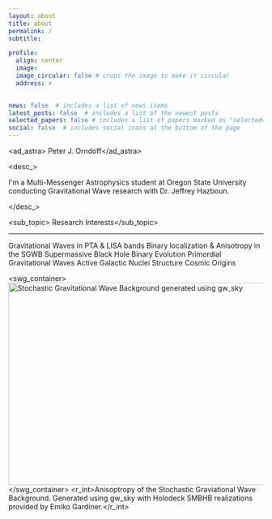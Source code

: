 ```yaml
---
layout: about
title: about
permalink: /
subtitle:

profile:
  align: center
  image:
  image_circular: false # crops the image to make it circular
  address: >
    

news: false  # includes a list of news items
latest_posts: false  # includes a list of the newest posts
selected_papers: false # includes a list of papers marked as "selected={true}"
social: false  # includes social icons at the bottom of the page
---
```

<ad_astra> Peter J. Orndoff</ad_astra>

<desc_> <p>I'm a Multi-Messenger Astrophysics student at Oregon State University conducting Gravitational Wave research with Dr. Jeffrey Hazboun. </p> </desc_>

<sub_topic> Research Interests</sub_topic>
<hr>
<r_int>Gravitational Waves in PTA & LISA bands</r_int>
<r_int>Binary localization &amp; Anisotropy in the SGWB</r_int>
<r_int>Supermassive Black Hole Binary Evolution</r_int>
<r_int>Primordial Gravitational Waves</r_int>
<r_int>Active Galactic Nuclei Structure</r_int>
<r_int>Cosmic Origins</r_int>


<swg_container>
  <img src="assets/gif/gwb.gif" alt="Stochastic Gravitational Wave Background generated using gw_sky" width="700px" height="400px">
</swg_container>
<r_int>Anisoptropy of the Stochastic Graviational Wave Background. Generated using gw_sky with Holodeck SMBHB realizations provided by Emiko Gardiner.</r_int>

